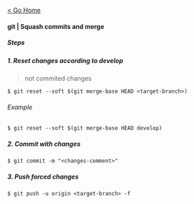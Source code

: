 [< Go Home](../README.md)

#### git | Squash commits and merge

##### Steps

##### 1. Reset changes according to develop
> not commited changes
```
$ git reset --soft $(git merge-base HEAD <target-branch>)
```
###### Example
```
$ git reset --soft $(git merge-base HEAD develop)
```

##### 2. Commit with changes
```
$ git commit -m "<changes-comment>"
```

##### 3. Push forced changes
```
$ git push -u origin <target-branch> -f
```
